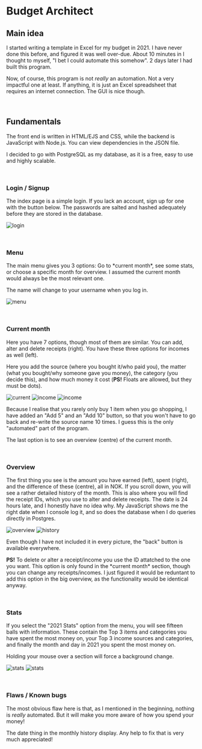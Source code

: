 # Budget Architect

## Main idea

I started writing a template in Excel for my budget in 2021. I have never done this before, and figured it was well over-due. About 10 minutes in I thought to myself, "I bet I could automate this somehow". 2 days later I had built this program.

Now, of course, this program is not *really* an automation. Not a very impactful one at least. If anything, it is just an Excel spreadsheet that requires an internet connection. The GUI is nice though.

<br>

## Fundamentals

The front end is written in HTML/EJS and CSS, while the backend is JavaScript with Node.js. You can view dependencies in the JSON file.

I decided to go with PostgreSQL as my database, as it is a free, easy to use and highly scalable.

<br>

### Login / Signup

The index page is a simple login. If you lack an account, sign up for one with the button below. The passwords are salted and hashed adequately before they are stored in the database.

![login](/Images/login.jpg)

<br>

### Menu

The main menu gives you 3 options: Go to \*current month*, see some stats, or choose a specific month for overview. I assumed the current month would always be the most relevant one.

The name will change to your username when you log in.

![menu](/Images/menu.jpg)

<br>

### Current month

Here you have 7 options, though most of them are similar. You can add, alter and delete receipts (right). You have these three options for incomes as well (left).

Here you add the source (where you bought it/who paid you), the matter (what you bought/why someone gave you money), the category (you decide this), and how much money it cost (**PS!** Floats are allowed, but they must be dots).

![current](/Images/current.jpg)
![income](/Images/income.jpg)
![income](/Images/receipt.jpg)

Because I realise that you rarely only buy 1 item when you go shopping, I have added an "Add 5" and an "Add 10" button, so that you won't have to go back and re-write the source name 10 times. I guess this is the only "automated" part of the program.

The last option is to see an overview (centre) of the current month.

<br>

### Overview

The first thing you see is the amount you have earned (left), spent (right), and the difference of these (centre), all in NOK. If you scroll down, you will see a rather detailed history of the month. This is also where you will find the receipt IDs, which you use to alter and delete receipts. The date is 24 hours late, and I honestly have no idea why. My JavaScript shows me the right date when I console log it, and so does the database when I do queries directly in Postgres.

![overview](/Images/overview.jpg)
![history](/Images/history.jpg)

Even though I have not included it in every picture, the "back" button is available everywhere.

**PS!** To delete or alter a receipt/income you use the ID attatched to the one you want. This option is only found in the \*current month* section, though you can change any receipts/incomes. I just figured it would be reduntant to add this option in the big overview, as the functionality would be identical anyway.

<br>

### Stats

If you select the "2021 Stats" option from the menu, you will see fifteen balls with information. These contain the Top 3 items and categories you have spent the most money on, your Top 3 income sources and categories, and finally the month and day in 2021 you spent the most money on.

Holding your mouse over a section will force a background change.

![stats](Images/stats1.jpg)
![stats](Images/stats2.jpg)

<br>

### Flaws / Known bugs

The most obvious flaw here is that, as I mentioned in the beginning, nothing is *really* automated. But it will make you more aware of how you spend your money!

The date thing in the monthly history display. Any help to fix that is very much appreciated!

